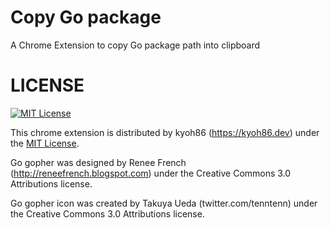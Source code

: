 # Copy Go package

A Chrome Extension to copy Go package path into clipboard

# LICENSE

[![MIT License](http://img.shields.io/badge/license-MIT-blue.svg)](http://www.opensource.org/licenses/MIT)

This chrome extension is distributed by kyoh86 (https://kyoh86.dev) under the [MIT License](http://www.opensource.org/licenses/MIT).

Go gopher was designed by Renee French (http://reneefrench.blogspot.com) under the Creative Commons 3.0 Attributions license.

Go gopher icon was created by Takuya Ueda (twitter.com/tenntenn) under the Creative Commons 3.0 Attributions license.
